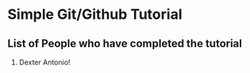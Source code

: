 # Simple Git/Github Tutorial 
## List of People who have completed the tutorial
1. Dexter Antonio! 

